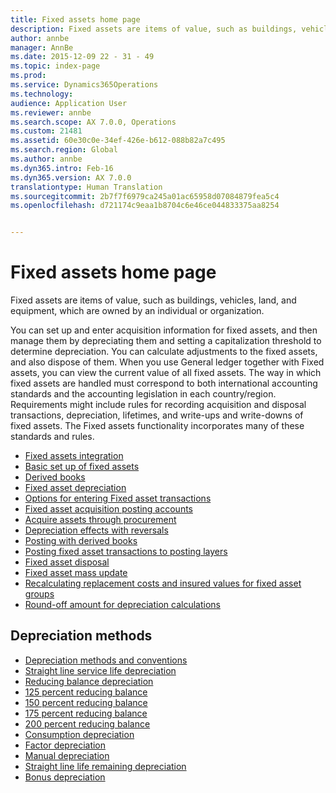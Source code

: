 ```yaml
---
title: Fixed assets home page
description: Fixed assets are items of value, such as buildings, vehicles, land, and equipment, which are owned by an individual or organization.
author: annbe
manager: AnnBe
ms.date: 2015-12-09 22 - 31 - 49
ms.topic: index-page
ms.prod: 
ms.service: Dynamics365Operations
ms.technology: 
audience: Application User
ms.reviewer: annbe
ms.search.scope: AX 7.0.0, Operations
ms.custom: 21481
ms.assetid: 60e30c0e-34ef-426e-b612-088b82a7c495
ms.search.region: Global
ms.author: annbe
ms.dyn365.intro: Feb-16
ms.dyn365.version: AX 7.0.0
translationtype: Human Translation
ms.sourcegitcommit: 2b7f7f6979ca245a01ac65958d07084879fea5c4
ms.openlocfilehash: d721174c9eaa1b8704c6e46ce044833375aa8254


---
```


# <a name="fixed-assets-home-page"></a>Fixed assets home page

Fixed assets are items of value, such as buildings, vehicles, land, and equipment, which are owned by an individual or organization.

You can set up and enter acquisition information for fixed assets, and then manage them by depreciating them and setting a capitalization threshold to determine depreciation. You can calculate adjustments to the fixed assets, and also dispose of them. When you use General ledger together with Fixed assets, you can view the current value of all fixed assets. The way in which fixed assets are handled must correspond to both international accounting standards and the accounting legislation in each country/region. Requirements might include rules for recording acquisition and disposal transactions, depreciation, lifetimes, and write-ups and write-downs of fixed assets. The Fixed assets functionality incorporates many of these standards and rules.

-   [Fixed assets integration](fixed-asset-integration.md)
-   [Basic set up of fixed assets](set-up-fixed-assets.md)
-   [Derived books](derived-books.md)
-   [Fixed asset depreciation](fixed-asset-depreciation.md)
-   [Options for entering Fixed asset transactions](enter-fixed-asset-transactions.md)
-   [Fixed asset acquisition posting accounts](fixed-asset-acquisition-posting-accounts.md)
-   [Acquire assets through procurement](http://ax.help.dynamics.com/en/wiki/Acquire-assets-through-procurement/)
-   [Depreciation effects with reversals](depreciation-effects-reversals.md)
-   [Posting with derived books ](http://ax.help.dynamics.com/en/wiki/Posting-with-derived-value-models/)
-   [Posting fixed asset transactions to posting layers](post-fixed-asset-transactions-posting-layers.md)
-   [Fixed asset disposal](http://ax.help.dynamics.com/en/wiki/fixed-asset-disposal/)
-   [Fixed asset mass update](fixed-asset-mass-update.md)
-   [Recalculating replacement costs and insured values for fixed asset groups](recalculate-replacement-costs-insured-values-fixed-asset-groups.md)
-   [Round-off amount for depreciation calculations](round-off-amount-depreciation-calculations.md)

 

## <a name="depreciation-methods"></a>Depreciation methods
-   [Depreciation methods and conventions](depreciation-methods-conventions.md)
-   [Straight line service life depreciation](straight-line-service-life-depreciation.md)
-   [Reducing balance depreciation](reduce-balance-depreciation.md)
-   [125 percent reducing balance](125-percent-reducing-balance-depreciation.md)
-   [150 percent reducing balance](150-percent-reducing-balance-depreciation.md)
-   [175 percent reducing balance](175-percent-reducing-balance-depreciation.md)
-   [200 percent reducing balance](200-percent-reducing-balance-depreciation.md)
-   [Consumption depreciation](consumption-depreciation.md)
-   [Factor depreciation](factor-depreciation.md)
-   [Manual depreciation](manual-depreciation.md)
-   [Straight line life remaining depreciation](straight-line-life-remaining-depreciation.md)
-   [Bonus depreciation](bonus-depreciation.md)

     




<!--HONumber=Feb17_HO3-->


